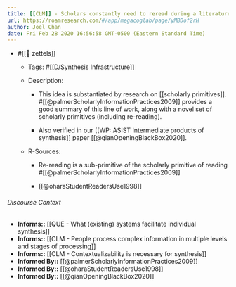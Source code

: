 ```yaml
---
title: [[CLM]] - Scholars constantly need to reread during a literature review
url: https://roamresearch.com/#/app/megacoglab/page/yMBDof2rH
author: Joel Chan
date: Fri Feb 28 2020 16:56:58 GMT-0500 (Eastern Standard Time)
---
```


- #[[🌲 zettels]]

    - Tags: #[[D/Synthesis Infrastructure]]

    - Description:

        - This idea is substantiated by research on [[scholarly primitives]]. #[[@palmerScholarlyInformationPractices2009]] provides a good summary of this line of work, along with a novel set of scholarly primitives (including re-reading).

        - Also verified in our [[WP: ASIST Intermediate products of synthesis]] paper [[@qianOpeningBlackBox2020]].

    - R-Sources:

        - Re-reading is a sub-primitive of the scholarly primitive of reading #[[@palmerScholarlyInformationPractices2009]]

        - [[@oharaStudentReadersUse1998]]

###### Discourse Context

- **Informs::** [[QUE - What (existing) systems facilitate individual synthesis]]
- **Informs::** [[CLM - People process complex information in multiple levels and stages of processing]]
- **Informs::** [[CLM - Contextualizability is necessary for synthesis]]
- **Informed By::** [[@palmerScholarlyInformationPractices2009]]
- **Informed By::** [[@oharaStudentReadersUse1998]]
- **Informed By::** [[@qianOpeningBlackBox2020]]
